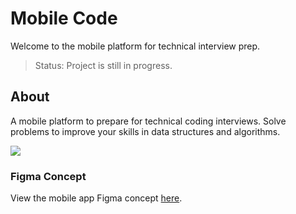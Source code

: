 # Mobile Code
Welcome to the mobile platform for technical interview prep.

> Status: Project is still in progress.

## About
A mobile platform to prepare for technical coding interviews. Solve problems to improve your skills in data structures and algorithms.

<img src="https://user-images.githubusercontent.com/60367213/228061276-9a884713-8a66-47b4-9fc6-38d2469097f6.png" />

### Figma Concept
View the mobile app Figma concept [here](https://www.figma.com/file/6AaWdLcQ70WsVmVRwvO1zS/MobileCode?node-id=0%3A1).
